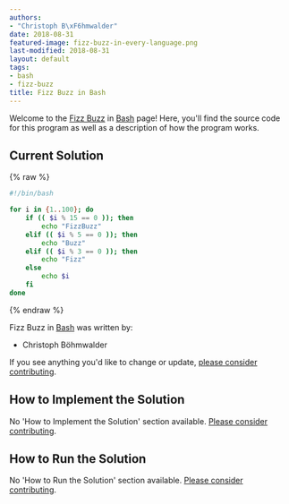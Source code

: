 ```yaml
---
authors:
- "Christoph B\xF6hmwalder"
date: 2018-08-31
featured-image: fizz-buzz-in-every-language.png
last-modified: 2018-08-31
layout: default
tags:
- bash
- fizz-buzz
title: Fizz Buzz in Bash
---
```


Welcome to the [Fizz Buzz](https://sampleprograms.io/projects/fizz-buzz) in [Bash](https://sampleprograms.io/languages/bash) page! Here, you'll find the source code for this program as well as a description of how the program works.

## Current Solution

{% raw %}

```bash
#!/bin/bash

for i in {1..100}; do
    if (( $i % 15 == 0 )); then
        echo "FizzBuzz"
    elif (( $i % 5 == 0 )); then
        echo "Buzz"
    elif (( $i % 3 == 0 )); then
        echo "Fizz"
    else
        echo $i
    fi
done

```

{% endraw %}

Fizz Buzz in [Bash](https://sampleprograms.io/languages/bash) was written by:

- Christoph Böhmwalder

If you see anything you'd like to change or update, [please consider contributing](https://github.com/TheRenegadeCoder/sample-programs).

## How to Implement the Solution

No 'How to Implement the Solution' section available. [Please consider contributing](https://github.com/TheRenegadeCoder/sample-programs-website).

## How to Run the Solution

No 'How to Run the Solution' section available. [Please consider contributing](https://github.com/TheRenegadeCoder/sample-programs-website).